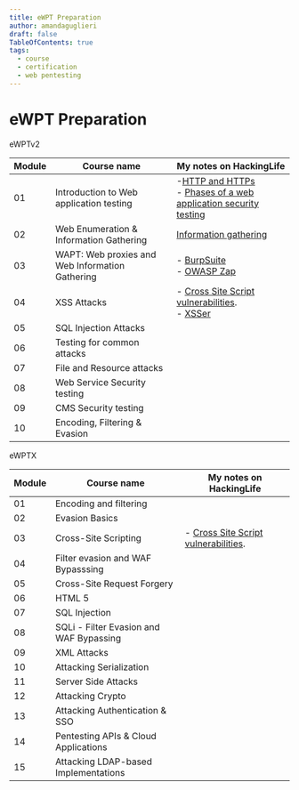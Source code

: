 ```yaml
---
title: eWPT Preparation
author: amandaguglieri
draft: false
TableOfContents: true
tags:
  - course
  - certification
  - web pentesting
---
```


# eWPT Preparation

eWPTv2

| Module | Course name | My notes on HackingLife |
| ---- | ---- | ---- |
| 01 | Introduction to Web application testing | -[HTTP and HTTPs](http-headers.md)<br>- [Phases of a web application security testing](penetration-testing-process.md) |
| 02 | Web Enumeration & Information Gathering | [Information gathering](information-gathering.md) |
| 03 | WAPT: Web proxies and Web Information Gathering | - [BurpSuite](burpsuite.md)<br>- [OWASP Zap](owasp-zap.md) |
| 04 | XSS Attacks | - [Cross Site Script vulnerabilities](webexploitation/cross-site-scripting-xss.md).<br>- [XSSer](xsser.md) |
| 05 | SQL Injection Attacks |  |
| 06 | Testing for common attacks |  |
| 07 | File and Resource attacks |  |
| 08 | Web Service Security testing |  |
| 09 | CMS Security testing |  |
| 10  | Encoding, Filtering & Evasion  |  |


eWPTX

| Module | Course name | My notes on HackingLife |
| ---- | ---- | ---- |
| 01 | Encoding and filtering |  |
| 02 | Evasion Basics |  |
| 03 | Cross-Site Scripting | - [Cross Site Script vulnerabilities](webexploitation/cross-site-scripting-xss.md). |
| 04 | Filter evasion and WAF Bypasssing |  |
| 05 | Cross-Site Request Forgery |  |
| 06 | HTML 5 |  |
| 07 | SQL Injection |  |
| 08 | SQLi - Filter Evasion and WAF Bypassing |  |
| 09 | XML Attacks |  |
| 10 | Attacking Serialization |  |
| 11 | Server Side Attacks |  |
| 12 | Attacking Crypto |  |
| 13 | Attacking Authentication & SSO |  |
| 14 | Pentesting APIs & Cloud Applications |  |
| 15 | Attacking LDAP-based Implementations |  |
